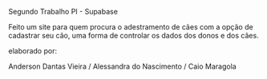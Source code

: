 Segundo Trabalho PI - Supabase

Feito um site para quem procura o adestramento de cães com a opção de cadastrar seu cão, uma forma de controlar os dados dos donos e dos cães.

elaborado por:

Anderson Dantas Vieira /
Alessandra do Nascimento /
Caio Maragola
